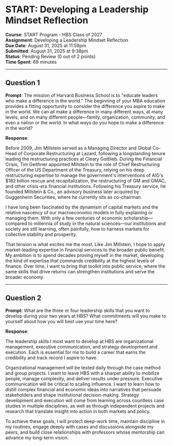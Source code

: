 # START: Developing a Leadership Mindset Reflection

**Course**: START Program - HBS Class of 2027  
**Assignment**: Developing a Leadership Mindset Reflection  
**Due Date**: August 31, 2025 at 11:59pm  
**Submitted**: August 31, 2025 at 9:38pm  
**Status**: Pending Review (0 out of 2 points)  
**Time Spent**: 69 minutes  

---

## Question 1

**Prompt**: The mission of Harvard Business School is to "educate leaders who make a difference in the world." The beginning of your MBA education provides a fitting opportunity to consider the difference you aspire to make in the world. We can all make a difference in many different ways, at many levels, and on many different people—family, organization, community, and even a nation or the world. In what ways do you hope to make a difference in the world?

**Response**:

Before 2009, Jim Millstein served as a Managing Director and Global Co-Head of Corporate Restructuring at Lazard, following a longstanding tenure leading the restructuring practices at Cleary Gottlieb. During the Financial Crisis, Tim Geithner appointed Millstein to the role of Chief Restructuring Officer of the US Department of the Treasury, relying on his deep restructuring expertise to manage the government's interventions of AIG's $182 billion rescue and recapitalization, the restructuring of GM and GMAC, and other crisis-era financial institutions. Following his Treasury service, he founded Millstein & Co., an advisory business later acquired by Guggenheim Securities, where he currently sits as co-chairman.

I have long been fascinated by the dynamism of capital markets and the relative nascency of our macroeconomic models in fully explaining or managing them. With only a few centuries of economic scholarship—compared to millennia of study in the natural sciences—our institutions and society are still learning, often painfully, how to harness markets for collective stability and prosperity.

That tension is what excites me the most. Like Jim Millstein, I hope to apply market-leading expertise in financial services to the broader public benefit. My ambition is to spend decades proving myself in the market, developing the kind of expertise that commands credibility at the highest levels of finance. Over time, I want to bring that toolkit into public service, where the same skills that drive returns can strengthen institutions and serve the broader economy.

---

## Question 2

**Prompt**: What are the three or four leadership skills that you want to develop during your two years at HBS? What commitments will you make to yourself about how you will best use your time here?

**Response**:

The leadership skills I most want to develop at HBS are organizational management, executive communication, and strategy development and execution. Each is essential for me to build a career that earns the credibility and track record I aspire to have.

Organizational management will be tested daily through the case method and group projects. I want to leave HBS with a sharper ability to mobilize people, manage complexity, and deliver results under pressure. Executive communication will be critical to scaling influence. I want to learn how to distill complex financial and economic ideas into narratives that persuade stakeholders and shape institutional decision-making. Strategy development and execution will come from learning across countless case studies in multiple disciplines, as well as through independent projects and research that translate insight into action in both markets and policy.

To achieve these goals, I will protect deep-work time, maintain discipline in my routines, engage deeply with cases and discussions alongside my peers, and build close relationships with professors whose mentorship can advance my long-term vision.